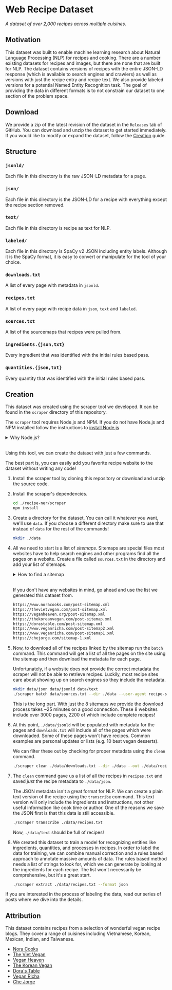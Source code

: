 # Web Recipe Dataset

*A dataset of over 2,000 recipes across multiple cuisines.*

## Motivation

This dataset was built to enable machine learning research about Natural Language Processing (NLP) for recipes and cooking.
There are a number existing datasets for recipes and images, but there are none that are built for NLP.
The dataset contains versions of recipes with the entire JSON-LD response (which is available to search engines and crawlers) as well as versions with just the recipe entry and recipe text.
We also provide labeled versions for a potential Named Entity Recognition task.
The goal of providing the data in different formats is to not constrain our dataset to one section of the problem space.

## Download

We provide a zip of the latest revision of the dataset in the `Releases` tab of GitHub.
You can download and unzip the dataset to get started immediately.
If you would like to modify or expand the dataset, follow the [Creation](#creation) guide.

## Structure

### `jsonld/`

Each file in this directory is the raw JSON-LD metadata for a page.

### `json/`

Each file in this directory is the JSON-LD for a recipe with everything except the recipe section removed.

### `text/`

Each file in this directory is recipe as text for NLP.

### `labeled/`

Each file in this directory is SpaCy v2 JSON including entity labels. Although it is the SpaCy format, it is easy to convert or manipulate for the tool of your choice.

### `downloads.txt`

A list of every page with metadata in `jsonld`.

### `recipes.txt`

A list of every page with recipe data in `json`, `text` and `labeled`.

### `sources.txt`

A list of the sourcemaps that recipes were pulled from.

### `ingredients.{json,txt}`

Every ingredient that was identified with the initial rules based pass.

### `quantities.{json,txt}`

Every quantity that was identified with the initial rules based pass.

## Creation

This dataset was created using the scraper tool we developed.
It can be found in the `scraper` directory of this repository.

The `scraper` tool requires Node.js and NPM.
If you do not have Node.js and NPM installed follow the instructions to [install Node.js](../docs/install-nodejs.md)

<details>
  <summary>Why Node.js?</summary>
  
  Admittedly, it seems a bit illogical to introduce a second language when our actual machine learning work is being done in python.
  The driving factor was that we were more familiar with creating this type of tool using Node.js.
  We did not want to get rabbit-holed creating the tooling instead of focusing on building the dataset and training our model.

  If you are looking to modify the functionality of the scraper, the `batch` command should be sufficient for obtaining data, and from there you can process it as you please in Python.
  
  If you would like to learn more about the scraper, our series of blog posts discusses the development in more detail.
</details>

<br/>

Using this tool, we can create the dataset with just a few commands.

The best part is, you can easily add you favorite recipe website to the dataset without writing any code!

1. Install the scraper tool by cloning this repository or download and unzip the source code.

1. Install the scraper's dependencies.

    ```bash
    cd ./recipe-ner/scraper
    npm install
    ```

1. Create a directory for the dataset.
    You can call it whatever you want, we'll use `data`.
    If you choose a different directory make sure to use that instead of `data` for the rest of the commands!

    ```bash
    mkdir ./data
    ```

1. All we need to start is a list of *sitemaps*.
    Sitemaps are special files most websites have to help search engines and other programs find all the pages on a website.
    Create a file called `sources.txt` in the directory and add your list of sitemaps.

    <details>
      <summary>How to find a sitemap</summary>
      
      Different websites will put the sitemap in different places.
      A good starting point is to check for a `robots.txt` by going to `https://example.com/robots.txt`.
      Often, the `robots.txt` file will tell you where the sitemap is!

      If this doesn't work try checking for `sitemap.xml` or `sitemap_index.xml`.
      The SEO (search engine optimization) tool many websites use puts the sitemap at `https://example.com/sitemap_index.xml`.
      Some sitemaps will actually link to other sitemaps.
      If this is the case try to figure out which one has the recipes.
      For many of the websites we've tested this will be `post-sitemap.xml`.
    </details>

    <br>

    If you don't have any websites in mind, go ahead and use the list we generated this dataset from.

    ```txt
    https://www.noracooks.com/post-sitemap.xml
    https://thevietvegan.com/post-sitemap.xml
    https://veganheaven.org/post-sitemap.xml
    https://thekoreanvegan.com/post-sitemap.xml
    https://dorastable.com/post-sitemap.xml
    https://www.veganricha.com/post-sitemap2.xml
    https://www.veganricha.com/post-sitemap1.xml
    https://chejorge.com/sitemap-1.xml
    ```

1. Now, to download all of the recipes linked by the sitemap run the `batch` command.
    This command will get a list of all the pages on the site using the sitemap and then download the metadata for each page.
    
    Unfortunately, if a website does not provide the correct metadata the scraper will not be able to retrieve recipes.
    Luckily, most recipe sites care about showing up on search engines so they include the metadata.

    ```bash
    mkdir data/json data/jsonld data/text
    ./scraper batch data/sources.txt --dir ./data --user-agent recipe-scraper
    ```

    This is the long part.
    With just the 8 sitemaps we provide the download process takes ~25 minutes on a good connection.
    These 8 websites include over 3000 pages, 2200 of which include complete recipes!

1. At this point, `./data/jsonld` will be populated with metadata for the pages and `downloads.txt` will include all of the pages which were downloaded.
    Some of these pages won't have recipes.
    Common examples are personal updates or lists (e.g. 10 best vegan desserts).

    We can filter these out by checking for proper metadata using the `clean` command.

    ```bash
    ./scraper clean ./data/downloads.txt --dir ./data --out ./data/recipes.txt
    ```

1. The `clean` command gave us a list of all the recipes in `recipes.txt` and saved *just* the recipe metadata to `./data/json`.

    The JSON metadata isn't a great format for NLP.
    We can create a plain text version of the recipe using the `transcribe` command.
    This text version will only include the ingredients and instructions, not other useful information like cook time or author.
    One of the reasons we save the JSON first is that this data is still accessible.

    ```bash
    ./scraper transcribe ./data/recipes.txt
    ```

    Now, `./data/text` should be full of recipes!


1. We created this dataset to train a model for recognizing entities like ingredients, quantities, and processes in recipes.
    In order to label the data for training, we can combine manual correction and a rules based approach to annotate massive amounts of data.
    The rules based method needs a list of strings to look for, which we can generate by looking at the ingredients for each recipe.
    The list won't necessarily be comprehensive, but it's a great start.

    ```bash
    ./scraper extract ./data/recipes.txt --format json
    ```

If you are interested in the process of labeling the data, read our series of posts where we dive into the details.

## Attribution

This dataset contains recipes from a selection of wonderful vegan recipe blogs.
They cover a range of cuisines including Vietnamese, Korean, Mexican, Indian, and Taiwanese.

* [Nora Cooks](https://noracooks.com)
* [The Viet Vegan](https://thevietvegan.com)
* [Vegan Heaven](https://veganheaven.org)
* [The Korean Vegan](https://thekoreanvegan.com)
* [Dora's Table](https://dorastable.com)
* [Vegan Richa](https://veganricha.com)
* [Che Jorge](https://chejorge.com)